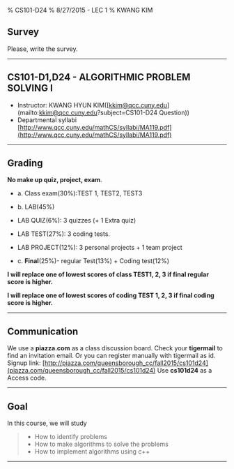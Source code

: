 % CS101-D24
% 8/27/2015 - LEC 1
% KWANG KIM


<style type="text/css">
p { text-align: left; }
</style>


## Survey

Please, write the survey.

-----------

## CS101-D1,D24 - ALGORITHMIC PROBLEM SOLVING I

- Instructor: KWANG HYUN KIM([kkim@qcc.cuny.edu](mailto:kkim@qcc.cuny.edu?subject=CS101-D24 Question))
- Departmental syllabi
[http://www.qcc.cuny.edu/mathCS/syllabi/MA119.pdf](http://www.qcc.cuny.edu/mathCS/syllabi/MA119.pdf)

------------

## Grading

**No make up quiz, project, exam**.

- a. Class exam(30%):TEST 1, TEST2, TEST3

- b. LAB(45%)
 - LAB QUIZ(6%): 3 quizzes (+ 1 Extra quiz)
 - LAB TEST(27%): 3 coding tests.
 - LAB PROJECT(12%): 3 personal projects + 1 team project

- c. **Final**(25%)- regular Test(13%) + Coding test(12%)


**I will replace one of lowest scores of class TEST1, 2, 3 if final regular score is higher.**

**I will replace one of lowest scores of coding TEST 1, 2, 3 if final coding score is higher.**

------------

## Communication

We use a **piazza.com** as a class discussion board. Check your **tigermail** to find an invitation email. Or you can register manually with tigermail as id.
Signup link: [http://piazza.com/queensborough_cc/fall2015/cs101d24](piazza.com/queensborough_cc/fall2015/cs101d24)
Use **cs101d24** as a Access code.

---------------

## Goal

In this course, we will study

> - How to identify problems
> - How to make algorithms to solve the problems
> - How to implement algorithms using c++

-----------
